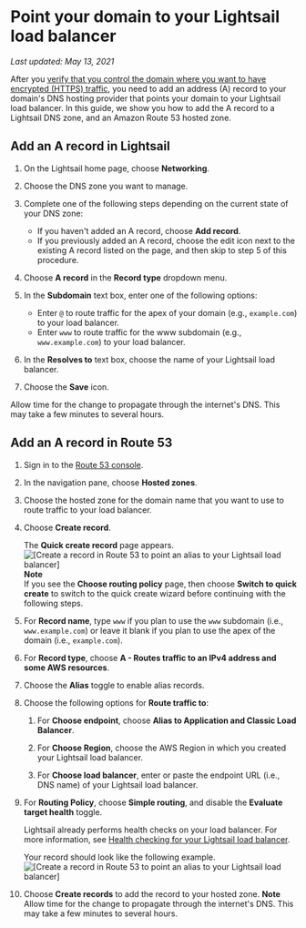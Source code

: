 # Point your domain to your Lightsail load balancer<a name="add-alias-record-for-lightsail-load-balancer"></a>

 *Last updated: May 13, 2021* 

After you [verify that you control the domain where you want to have encrypted \(HTTPS\) traffic](verify-tls-ssl-certificate-using-dns-cname-https.md), you need to add an address \(A\) record to your domain's DNS hosting provider that points your domain to your Lightsail load balancer\. In this guide, we show you how to add the A record to a Lightsail DNS zone, and an Amazon Route 53 hosted zone\.

## Add an A record in Lightsail<a name="add-address-record-lightsail"></a>

1. On the Lightsail home page, choose **Networking**\.

1. Choose the DNS zone you want to manage\.

1. Complete one of the following steps depending on the current state of your DNS zone:
   + If you haven't added an A record, choose **Add record**\.
   + If you previously added an A record, choose the edit icon next to the existing A record listed on the page, and then skip to step 5 of this procedure\.

1. Choose **A record** in the **Record type** dropdown menu\.

1. In the **Subdomain** text box, enter one of the following options:
   + Enter `@` to route traffic for the apex of your domain \(e\.g\., `example.com`\) to your load balancer\.
   + Enter `www` to route traffic for the www subdomain \(e\.g\., `www.example.com`\) to your load balancer\.

1. In the **Resolves to** text box, choose the name of your Lightsail load balancer\.

1. Choose the **Save** icon\.

Allow time for the change to propagate through the internet's DNS\. This may take a few minutes to several hours\.

## Add an A record in Route 53<a name="add-address-record-route-53"></a>

1. Sign in to the [Route 53 console](https://console.aws.amazon.com/route53)\.

1. In the navigation pane, choose **Hosted zones**\.

1. Choose the hosted zone for the domain name that you want to use to route traffic to your load balancer\.

1. Choose **Create record**\.

   The **Quick create record** page appears\.  
![\[Create a record in Route 53 to point an alias to your Lightsail load balancer\]](https://d9yljz1nd5001.cloudfront.net/en_us/1490b6b36a8ed9d4b2232825b79c8222/images/create-record-set-alias-record-route-53-blank.png)
**Note**  
If you see the **Choose routing policy** page, then choose **Switch to quick create** to switch to the quick create wizard before continuing with the following steps\.

1. For **Record name**, type `www` if you plan to use the `www` subdomain \(i\.e\., `www.example.com`\) or leave it blank if you plan to use the apex of the domain \(i\.e\., `example.com`\)\.

1. For **Record type**, choose **A \- Routes traffic to an IPv4 address and some AWS resources**\.

1. Choose the **Alias** toggle to enable alias records\.

1. Choose the following options for **Route traffic to**:

   1. For **Choose endpoint**, choose **Alias to Application and Classic Load Balancer**\.

   1. For **Choose Region**, choose the AWS Region in which you created your Lightsail load balancer\.

   1. For **Choose load balancer**, enter or paste the endpoint URL \(i\.e\., DNS name\) of your Lightsail load balancer\.

1. For **Routing Policy**, choose **Simple routing**, and disable the **Evaluate target health** toggle\.

   Lightsail already performs health checks on your load balancer\. For more information, see [Health checking for your Lightsail load balancer](enable-set-up-health-checking-for-lightsail-load-balancer-metrics.md)\.

   Your record should look like the following example\.  
![\[Create a record in Route 53 to point an alias to your Lightsail load balancer\]](https://d9yljz1nd5001.cloudfront.net/en_us/1490b6b36a8ed9d4b2232825b79c8222/images/create-record-set-alias-record-route-53.png)

1. Choose **Create records** to add the record to your hosted zone\.
**Note**  
Allow time for the change to propagate through the internet's DNS\. This may take a few minutes to several hours\.